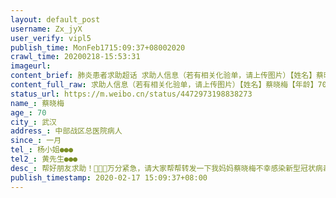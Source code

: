 ```yaml
---
layout: default_post
username: Zx_jyX
user_verify: vipl5
publish_time: MonFeb1715:09:37+08002020
crawl_time: 20200218-15:53:31
imageurl: 
content_brief: 肺炎患者求助超话 求助人信息（若有相关化验单，请上传图片）【姓名】蔡晓梅【年龄】70【所在城市】武汉【所在小区、社区】中部战区总医院病人【患病时间】一月【联系方式】杨小姐●●●【其他紧急联系人】黄先生●●●【病情描述】帮好朋友求助！ 🙏🙏🙏万分紧急，请大家 ...全文
content_full_raw: 求助人信息（若有相关化验单，请上传图片）【姓名】蔡晓梅【年龄】70【所在城市】武汉【所在小区、社区】中部战区总医院病人【患病时间】一月【联系方式】杨小姐●●●【其他紧急联系人】黄先生●●●【病情描述】帮好朋友求助！🙏🙏🙏万分紧急，请大家帮帮转发一下：我妈妈蔡晓梅不幸感染新型冠状病毒肺炎，目前病情危重，正在进行Ecmo治疗，经主管医师同意，需进行抗体血清治疗，急需“A”型，RH（+），康复14天新冠病人的血清，有合适的好心人请帮帮我妈妈渡过难关。我们全家表示衷心的感谢，愿好心的人们一生平安，请你们救救我妈妈！联系方式：黄先生●●●杨小姐：●●●有意捐献者去武汉市中心血站（血液中心）指明捐献给中部战区总医院病人蔡晓梅
status_url: https://m.weibo.cn/status/4472973198838273
name_: 蔡晓梅
age_: 70
city_: 武汉
address_: 中部战区总医院病人
since_: 一月
tel_: 杨小姐●●●
tel2_: 黄先生●●●
desc_: 帮好朋友求助！🙏🙏🙏万分紧急，请大家帮帮转发一下我妈妈蔡晓梅不幸感染新型冠状病毒肺炎，目前病情危重，正在进行Ecmo治疗，经主管医师同意，需进行抗体血清治疗，急需“A”型，RH（+），康复14天新冠病人的血清，有合适的好心人请帮帮我妈妈渡过难关。我们全家表示衷心的感谢，愿好心的人们一生平安，请你们救救我妈妈！联系方式黄先生●●●杨小姐●●●有意捐献者去武汉市中心血站（血液中心）指明捐献给中部战区总医院病人蔡晓梅
publish_timestamp: 2020-02-17 15:09:37+08:00
---
```

